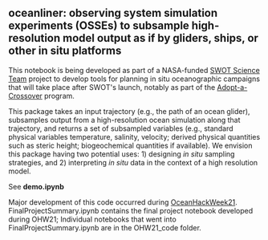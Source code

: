## oceanliner: observing system simulation experiments (OSSEs) to subsample high-resolution model output as if by gliders, ships, or other in situ platforms

This notebook is being developed as part of a NASA-funded [SWOT Science Team](https://swot.jpl.nasa.gov/science/oceanography/) project to develop tools for planning in situ oceanographic campaigns that will take place after SWOT's launch, notably as part of the [Adopt-a-Crossover](https://www.swot-adac.org) program. 

This package takes an input trajectory (e.g., the path of an ocean glider), subsamples output from a high-resolution ocean simulation along that trajectory, and returns a set of subsampled variables (e.g., standard physical variables temperature, salinity, velocity; derived physical quantities such as steric height; biogeochemical quantities if available).  We envision this package having two potential uses: 1) designing *in situ* sampling strategies, and 2) interpreting *in situ* data in the context of a high resolution model.

See **demo.ipynb**




Major development of this code occurred during [OceanHackWeek21](https://oceanhackweek.github.io/hackweek.html).  FinalProjectSummary.ipynb contains the final project notebook developed during OHW21; Individual notebooks that went into FinalProjectSummary.ipynb are in the OHW21_code folder.
